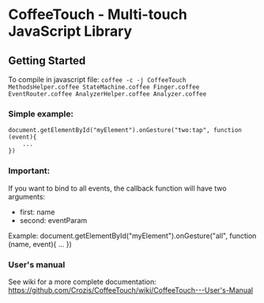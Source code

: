 # CoffeeTouch - Multi-touch JavaScript Library

## Getting Started

To compile in javascript file:
`coffee -c -j CoffeeTouch MethodsHelper.coffee StateMachine.coffee Finger.coffee EventRouter.coffee AnalyzerHelper.coffee Analyzer.coffee`

### Simple example: 
	document.getElementById("myElement").onGesture("two:tap", function (event){
		...
	})

### Important:
If you want to bind to all events, the callback function will have two arguments:
- first: name
- second: eventParam

Example:
	document.getElementById("myElement").onGesture("all", function (name, event){
		...
	})

### User's manual

See wiki for a more complete documentation:
https://github.com/Crozis/CoffeeTouch/wiki/CoffeeTouch---User's-Manual